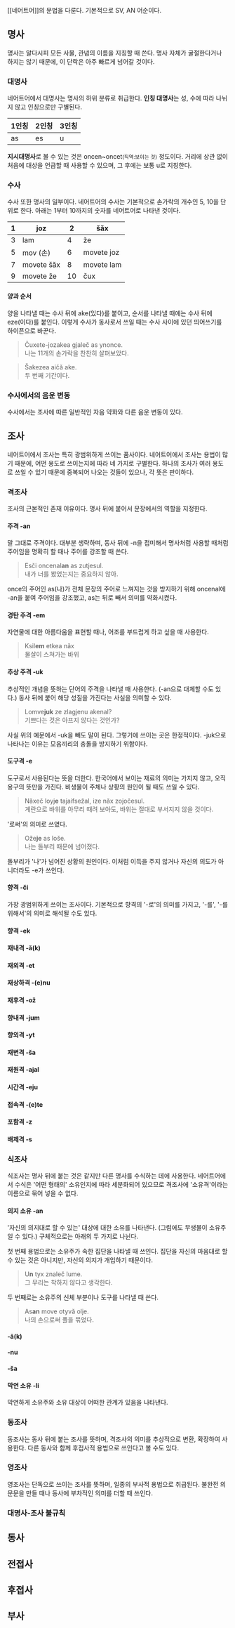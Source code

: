 [[네어트어]]의 문법을 다룬다. 기본적으로 SV, AN 어순이다.

## 명사
명사는 알다시피 모든 사물, 관념의 이름을 지칭할 때 쓴다. 명사 자체가 굴절한다거나 하지는 않기 때문에, 이 단락은 아주 빠르게 넘어갈 것이다.

### 대명사
네어트어에서 대명사는 명사의 하위 분류로 취급한다. **인칭 대명사**는 성, 수에 따라 나뉘지 않고 인칭으로만 구별된다.

| 1인칭 | 2인칭 | 3인칭 |
|--|--|--|
| as | es | u |

**지시대명사**로 볼 수 있는 것은 oncen~oncet<small>(직역:보이는 것)</small> 정도이다. 거리에 상관 없이 처음에 대상을 언급할 때 사용할 수 있으며, 그 후에는 보통 u로 지칭한다.

### 수사
수사 또한 명사의 일부이다. 네어트어의 수사는 기본적으로 손가락의 개수인 5, 10을 단위로 한다. 
아래는 1부터 10까지의 숫자를 네어트어로 나타낸 것이다.

| 1 | joz | 2 | šăx |
|--|--|--|--|
| 3 | lam | 4 | že |
| 5 | mov (손) | 6 | movete joz |
| 7 | movete šăx | 8 | movete lam |
| 9 | movete že | 10 | čux |

#### 양과 순서
양을 나타낼 때는 수사 뒤에 ake(있다)를 붙이고, 순서를 나타낼 때에는 수사 뒤에 eze(이다)를 붙인다. 
이렇게 수사가 동사로서 쓰일 때는 수사 사이에 있던 띄어쓰기를 하이픈으로 바꾼다.

> Čuxete-jozakea gjaleč as ynonce.  
> 나는 11개의 손가락을 찬찬히 살펴보았다.

> Šakezea aičă ake.  
> 두 번째 기간이다.

### 수사에서의 음운 변동
수사에서는 조사에 따른 일반적인 자음 약화와 다른 음운 변동이 있다.

## 조사
네어트어에서 조사는 특히 광범위하게 쓰이는 품사이다. 
네어트어에서 조사는 용법이 많기 때문에, 어떤 용도로 쓰이는지에 따라 네 가지로 구별한다. 
하나의 조사가 여러 용도로 쓰일 수 있기 때문에 중복되어 나오는 것들이 있으나, 각 뜻은 판이하다.

### 격조사
조사의 근본적인 존재 이유이다. 명사 뒤에 붙어서 문장에서의 역할을 지정한다.

#### 주격 -an
말 그대로 주격이다. 대부분 생략하며, 동사 뒤에 -n을 접미해서 명사처럼 사용할 때처럼 주어임을 명확히 할 때나 주어를 강조할 때 쓴다.

> Esči oncenal**an** as zutjesul.  
> 내가 너를 봤었는지는 중요하지 않아.

once의 주어인 as(나)가 전체 문장의 주어로 느껴지는 것을 방지하기 위해 oncenal에 -an을 붙여 주어임을 강조했고, as는 뒤로 빼서 의미를 약화시켰다.

#### 경탄 주격 -em
자연물에 대한 아름다움을 표현할 때나, 어조를 부드럽게 하고 싶을 때 사용한다.

> Ksil**em** etkea năx  
> 물살이 스쳐가는 바위

#### 추상 주격 -uk
추상적인 개념을 뜻하는 단어의 주격을 나타낼 때 사용한다. (-an으로 대체할 수도 있다.) 동사 뒤에 붙어 해당 성질을 가진다는 사실을 의미할 수 있다.

> Lomve**juk** ze zlagjenu akenal?  
> 기쁘다는 것은 아프지 않다는 것인가?

사실 위의 예문에서 -uk을 빼도 말이 된다. 그렇기에 쓰이는 곳은 한정적이다. -juk으로 나타나는 이유는 모음끼리의 충돌을 방지하기 위함이다.

#### 도구격 -e
도구로서 사용된다는 뜻을 더한다. 한국어에서 보이는 재료의 의미는 가지지 않고, 오직 용구의 뜻만을 가진다. 비생물이 주체나 상황의 원인이 될 때도 쓰일 수 있다.

> Năxeč loyj**e** tajaifsežal, ize năx zojočesul.  
> 계란으로 바위를 아무리 때려 보아도, 바위는 절대로 부서지지 않을 것이다.

'로써'의 의미로 쓰였다.

> Ože**je** as loše.  
> 나는 돌부리 때문에 넘어졌다.

돌부리가 '나'가 넘어진 상황의 원인이다. 이처럼 이득을 주지 않거나 자신의 의도가 아니더라도 -e가 쓰인다.

#### 향격 -či
가장 광범위하게 쓰이는 조사이다. 기본적으로 향격의 '-로'의 의미를 가지고, '-를', '-를 위해서'의 의미로 해석될 수도 있다.

#### 향격 -ek

#### 재내격 -ă(k)

#### 재외격 -et

#### 재상하격 -(e)nu

#### 재후격 -ož

#### 향내격 -jum

#### 향외격 -yt

#### 재변격 -ša

#### 재원격 -ajal

#### 시간격 -eju

#### 접속격 -(e)te

#### 포함격 -z

#### 배제격 -s

### 식조사
식조사는 명사 뒤에 붙는 것은 같지만 다른 명사를 수식하는 데에 사용한다. 
네어트어에서 수식은 '어떤 형태의' 소유인지에 따라 세분화되어 있으므로 격조사에 '소유격'이라는 이름으로 묶어 넣을 수 없다.

#### 의지 소유 -an
'자신의 의지대로 할 수 있는' 대상에 대한 소유를 나타낸다. 
(그럼에도 무생물이 소유주일 수 있다.) 
구체적으로는 아래의 두 가지로 나뉜다.

첫 번째 용법으로는 소유주가 속한 집단을 나타낼 때 쓰인다. 
집단을 자신의 마음대로 할 수 있는 것은 아니지만, 자신의 의지가 개입하기 때문이다.

> U**n** tyx znaleč lume.  
> 그 무리는 착하지 않다고 생각한다.

두 번째로는 소유주의 신체 부분이나 도구를 나타낼 때 쓴다.

> As**an** move otyvă olje.  
> 나의 손으로써 풀을 묶었다.

#### -ă(k)

#### -nu

#### -ša

#### 막연 소유 -li
막연하게 소유주와 소유 대상이 어떠한 관계가 있음을 나타낸다.

### 동조사
동조사는 동사 뒤에 붙는 조사를 뜻하며, 격조사의 의미를 추상적으로 변환, 확장하여 사용한다. 다른 동사와 함께 후접사적 용법으로 쓰인다고 볼 수도 있다.
 
### 영조사
영조사는 단독으로 쓰이는 조사를 뜻하며, 일종의 부사적 용법으로 취급된다. 불완전 의문문을 만들 때나 동사에 부차적인 의미를 더할 때 쓰인다.

### 대명사-조사 불규칙

## 동사

## 전접사

## 후접사

## 부사
